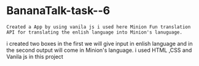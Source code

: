 # BananaTalk-task--6
    
    Created a App by using vanila js i used here Minion Fun translation API for translating the enlish language into Minion's lanuguage.
i created two boxes in the first we will give input in enlish language and in the second output will come in Minion's language.
i used HTML ,CSS and Vanila js in this project
